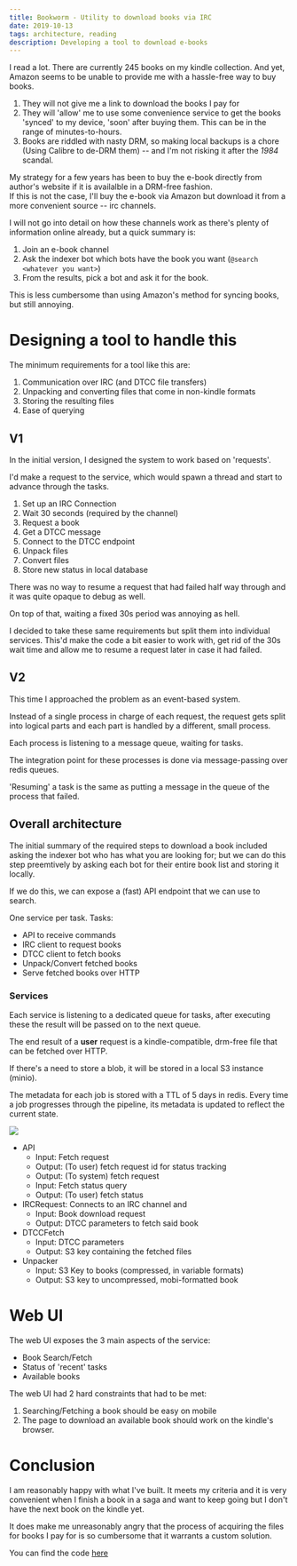 ```yaml
---
title: Bookworm - Utility to download books via IRC
date: 2019-10-13
tags: architecture, reading
description: Developing a tool to download e-books
---
```

I read a lot. There are currently 245 books on my kindle collection. And yet,
Amazon seems to be unable to provide me with a hassle-free way to buy books.

1. They will not give me a link to download the books I pay for
2. They will 'allow' me to use some convenience service to get the books
   'synced' to my device, 'soon' after buying them. This can be in the range of
   minutes-to-hours.
3. Books are riddled with nasty DRM, so making local backups is a chore (Using
   Calibre to de-DRM them) -- and I'm not risking it after the *1984* scandal.

My strategy for a few years has been to buy the e-book directly from author's
website if it is availalble in a DRM-free fashion.  
If this is not the case, I'll buy the e-book via Amazon but download it from
a more convenient source -- irc channels.

I will not go into detail on how these channels work as there's plenty of
information online already, but a quick summary is:

1. Join an e-book channel
2. Ask the indexer bot which bots have the book you want (`@search <whatever you
   want>`)
3. From the results, pick a bot and ask it for the book.

This is less cumbersome than using Amazon's method for syncing books, but still
annoying.

# Designing a tool to handle this

The minimum requirements for a tool like this are:

1. Communication over IRC (and DTCC file transfers)
2. Unpacking and converting files that come in non-kindle formats
3. Storing the resulting files
4. Ease of querying

## V1

In the initial version, I designed the system to work based on 'requests'.

I'd make a request to the service, which would spawn a thread and start to
 advance through the tasks.

1. Set up an IRC Connection
2. Wait 30 seconds (required by the channel)
3. Request a book
4. Get a DTCC message
5. Connect to the DTCC endpoint
6. Unpack files
7. Convert files
8. Store new status in local database

There was no way to resume a request that had failed half way through and it was quite opaque to
debug as well.

On top of that, waiting a fixed 30s period was annoying as hell.

I decided to take these same requirements but split them into individual
services. This'd make the code a bit easier to work with, get rid of the 30s
wait time and allow me to resume a request later in case it had failed. 

## V2

This time I approached the problem as an event-based system.

Instead of a single process in charge of each request, the request gets split
into logical parts and each part is handled by a different, small process.

Each process is listening to a message queue, waiting for tasks.

The integration point for these processes is done via message-passing over redis queues.

'Resuming' a task is the same as putting a message in the queue of the process
that failed.


## Overall architecture

The initial summary of the required steps to download a book included asking the
indexer bot who has what you are looking for; but we can do this step preemtively
by asking each bot for their entire book list and storing it locally.

If we do this, we can expose a (fast) API endpoint that we can use to search.

One service per task.
Tasks:

* API to receive commands
* IRC client to request books
* DTCC client to fetch books
* Unpack/Convert fetched books
* Serve fetched books over HTTP

### Services

Each service is listening to a dedicated queue for tasks, after executing these
 the result will be passed on to the next queue.

The end result of a **user** request is a kindle-compatible, drm-free file that can be fetched over HTTP.

If there's a need to store a blob, it will be stored in a local S3 instance
(minio).

The metadata for each job is stored with a TTL of 5 days in redis. Every time a job
progresses through the pipeline, its metadata is updated to reflect the current state.

![](images/bookworm-architecture.png)

* API
  * Input: Fetch request
  * Output: (To user) fetch request id for status tracking
  * Output: (To system) fetch request
  * Input: Fetch status query
  * Output: (To user) fetch status
* IRCRequest: Connects to an IRC channel and 
  * Input: Book download request
  * Output: DTCC parameters to fetch said book
* DTCCFetch
  * Input: DTCC parameters
  * Output: S3 key containing the fetched files
* Unpacker
  * Input: S3 Key to books (compressed, in variable formats)
  * Output: S3 key to uncompressed, mobi-formatted book

# Web UI

The web UI exposes the 3 main aspects of the service:

* Book Search/Fetch
* Status of 'recent' tasks
* Available books

The web UI had 2 hard constraints that had to be met:

1. Searching/Fetching a book should be easy on mobile
2. The page to download an available book should work on the kindle's browser.


# Conclusion

I am reasonably happy with what I've built. It meets my criteria and it is very
convenient when I finish a book in a saga and want to keep going but I don't
have the next book on the kindle yet.

It does make me unreasonably angry that the process of acquiring the files for
books I pay for is so cumbersome that it warrants a custom solution.

You can find the code [here](https://github.com/davidventura/bookworm)
